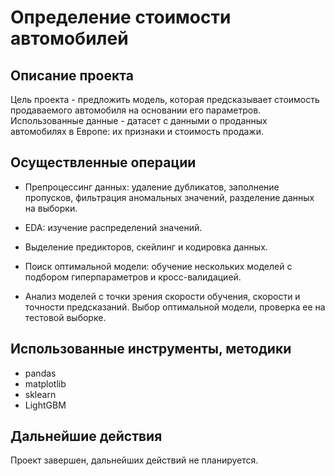 # Определение стоимости автомобилей

## Описание проекта

Цель проекта - предложить модель, которая предсказывает стоимость продаваемого автомобиля на основании его параметров. Использованные данные - датасет с данными о проданных автомобилях в Европе: их признаки и стоимость продажи.

## Осуществленные операции

* Препроцессинг данных: удаление дубликатов, заполнение пропусков, фильтрация аномальных значений, разделение данных на выборки.

* EDA: изучение распределений значений.

* Выделение предикторов, скейлинг и кодировка данных.

* Поиск оптимальной модели: обучение нескольких моделей с подбором гиперпараметров и кросс-валидацией.

* Анализ моделей с точки зрения скорости обучения, скорости и точности предсказаний. Выбор оптимальной модели, проверка ее на тестовой выборке.

## Использованные инструменты, методики

* pandas
* matplotlib
* sklearn
* LightGBM

## Дальнейшие действия

Проект завершен, дальнейших действий не планируется.

